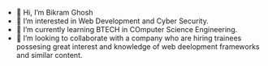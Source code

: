 - 👋 Hi, I’m Bikram Ghosh
- 👀 I’m interested in Web Development and Cyber Security.
- 🌱 I’m currently learning BTECH in COmputer Science Engineering.
- 💞️ I’m looking to collaborate with a company who are hiring trainees possesing great interest and knowledge of web deelopment frameworks and similar content.

